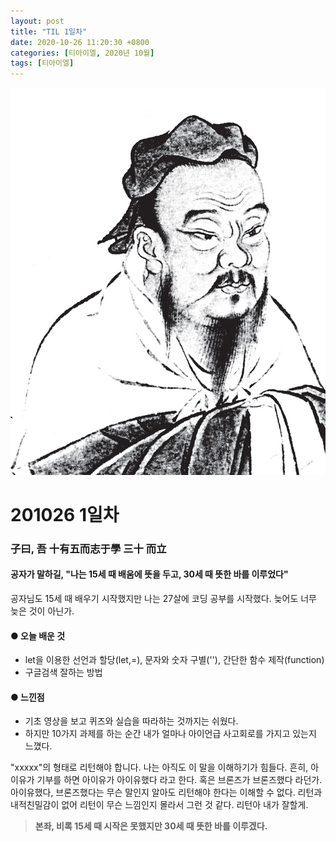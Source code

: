 ```yaml
---
layout: post
title: "TIL 1일차"
date: 2020-10-26 11:20:30 +0800
categories: [티아이엘, 2020년 10월]
tags: [티아이엘]
---
```


![image](/assets/img/sample/avatar.jpg)

# **201026 1일차**

### **子曰, 吾 十有五而志于學 三十 而立**

#### **공자가 말하길, "나는 15세 때 배움에 뜻을 두고, 30세 때 뜻한 바를 이루었다"**

공자님도 15세 때 배우기 시작했지만 나는 27살에 코딩 공부를 시작했다.
늦어도 너무 늦은 것이 아닌가.

#### **● 오늘 배운 것**

- let을 이용한 선언과 할당(let,=), 문자와 숫자 구별(''), 간단한 함수 제작(function)
- 구글검색 잘하는 방법

#### **● 느낀점**

- 기초 영상을 보고 퀴즈와 실습을 따라하는 것까지는 쉬웠다.
- 하지만 10가지 과제를 하는 순간 내가 얼마나 아이언급 사고회로를 가지고 있는지 느꼈다.

"xxxxx"의 형태로 리턴해야 합니다.
나는 아직도 이 말을 이해하기가 힘들다.
흔히, 아이유가 기부를 하면 아이유가 아이유했다 라고 한다. 혹은 브론즈가 브론즈했다 라던가.
아이유했다, 브론즈했다는 무슨 말인지 알아도 리턴해야 한다는 이해할 수 없다.
리턴과 내적친밀감이 없어 리턴이 무슨 느낌인지 몰라서 그런 것 같다.
리턴아 내가 잘할게.

> **본좌, 비록 15세 때 시작은 못했지만 30세 때 뜻한 바를 이루겠다.**

